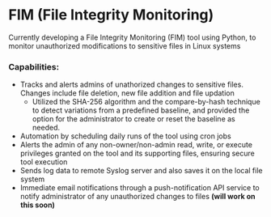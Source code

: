 # FIM (File Integrity Monitoring)

Currently developing a File Integrity Monitoring (FIM) tool using Python, to monitor unauthorized modifications to sensitive files in Linux systems

### Capabilities:
- Tracks and alerts admins of unathorized changes to sensitive files. Changes include file deletion, new file addition and file updation
  - Utilized the SHA-256 algorithm and the compare-by-hash technique to detect variations from a predefined baseline, and provided the option for the administrator to create or reset the baseline as needed.
- Automation by scheduling daily runs of the tool using cron jobs
- Alerts the admin of any non-owner/non-admin read, write, or execute privileges granted on the tool and its supporting files, ensuring secure tool execution
- Sends log data to remote Syslog server and also saves it on the local file system
- Immediate email notifications through a push-notification API service to notify administrator of any unauthorized changes to files **(will work on this soon)**
